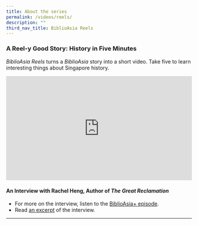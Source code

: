 ```yaml
---
title: About the series
permalink: /videos/reels/
description: ""
third_nav_title: BiblioAsia Reels
---
```

### A Reel-y Good Story: History in Five Minutes

*BiblioAsia Reels* turns a *BiblioAsia* story into a short video. Take five to learn interesting things about Singapore history.

<style>.embed-container {position: relative; padding-bottom: 56.25%; height: 0; overflow: hidden; max-width: 100%; } .embed-container iframe, .embed-container object, .embed-container embed { position: absolute; top: 0; left: 0; width: 100%; height: 100%; }</style><div class="embed-container"><iframe src="https://www.youtube.com/embed/jQjegt2YxCc?si=KJmfweHMNm12V4Dl" frameborder="0" allowfullscreen=""></iframe></div>

#### **An Interview with Rachel Heng, Author of <i>The Great Reclamation</i>**
* For more on the interview, listen to the [BiblioAsia+ episode](/podcast/the-great-reclamation/). <br>
* Read [an excerpt](/vol-19/issue-4/jan-mar-2024/interview-rachel-heng/) of the interview.

<hr>